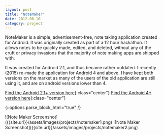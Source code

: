 ```yaml
---
layout: post
title: "NoteMaker"
date: 2012-06-10
category: project
---
```


NoteMaker is a simple, advertisement-free, note taking application created for Android.
It was originally created as part of a 12 hour hackathon. It allows notes to be quickly made, edited, and deleted, 
without any of the cruft or privacy invasions that the majority of note making apps are shipped with.

It was created for Android 2.1, and thus became rather outdated. I recently (2015) re-made the application for 
Android 4 and above. I have kept both versions on the market as many of the users of the old application are still 
using it, and are on android versions lower than 4.

[Find the Android 2.1+ version here](https://play.google.com/store/apps/details?id=iceroad.notemaker){:class="center"}
[Find the Android 4+ version here](https://play.google.com/store/apps/details?id=uk.co.iceroad.notemaker){:class="center"}

{::options parse_block_html="true" /}
<div class="screenshot-group">
![Note Maker Screenshot]({{site.url}}/assets/images/projects/notemaker1.png)
![Note Maker Screenshot]({{site.url}}/assets/images/projects/notemaker2.png)
</div>